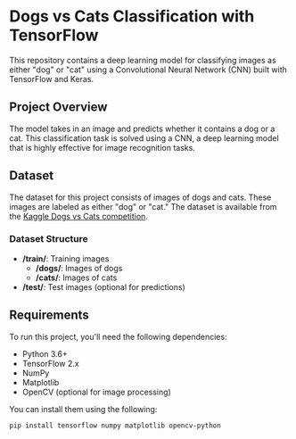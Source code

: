 # Dogs vs Cats Classification with TensorFlow

This repository contains a deep learning model for classifying images as either "dog" or "cat" using a Convolutional Neural Network (CNN) built with TensorFlow and Keras.

## Project Overview

The model takes in an image and predicts whether it contains a dog or a cat. This classification task is solved using a CNN, a deep learning model that is highly effective for image recognition tasks.

## Dataset

The dataset for this project consists of images of dogs and cats. These images are labeled as either "dog" or "cat." The dataset is available from the [Kaggle Dogs vs Cats competition](https://www.kaggle.com/c/dogs-vs-cats).

### Dataset Structure
- **/train/**: Training images
  - **/dogs/**: Images of dogs
  - **/cats/**: Images of cats
- **/test/**: Test images (optional for predictions)

## Requirements

To run this project, you'll need the following dependencies:

- Python 3.6+
- TensorFlow 2.x
- NumPy
- Matplotlib
- OpenCV (optional for image processing)

You can install them using the following:

```bash
pip install tensorflow numpy matplotlib opencv-python
